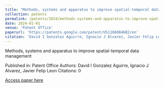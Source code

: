 ```yaml
---
title: "Methods, systems and apparatus to improve spatial-temporal data management"
collection: patents
permalink: /patents/2024/methods-systems-and-apparatus-to-improve-spatial-t
date: 2024-01-01
venue: 'Patent Office'
paperurl: 'https://patents.google.com/patent/US11860846B2/en'
citation: 'David I Gonzalez Aguirre, Ignacio J Alvarez, Javier Felip Leon. (2024). Methods, systems and apparatus to improve spatial-temporal data management. Patent Office.'
---
```


Methods, systems and apparatus to improve spatial-temporal data management

Published in: Patent Office
Authors: David I Gonzalez Aguirre, Ignacio J Alvarez, Javier Felip Leon
Citations: 0

[Access paper here](https://patents.google.com/patent/US11860846B2/en)
